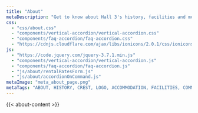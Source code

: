 ```yaml
---
title: "About"
metaDescription: "Get to know about Hall 3's history, facilities and more."
css:
  - "css/about.css"
  - "components/vertical-accordion/vertical-accordion.css"
  - "components/faq-accordion/faq-accordion.css"
  - "https://cdnjs.cloudflare.com/ajax/libs/ionicons/2.0.1/css/ionicons.min.css"
js:
  - "https://code.jquery.com/jquery-3.7.1.min.js"
  - "components/vertical-accordion/vertical-accordion.js"
  - "components/faq-accordion/faq-accordion.js"
  - "js/about/rentalRatesForm.js"
  - "js/about/accordionOnCommand.js"
metaImage: "meta_about_page.png"
metaTags: "ABOUT, HISTORY, CREST, LOGO, ACCOMMODATION, FACILITIES, COMMON FACILITIES, FOOD/CANTEENS, FOOD, CANTEENS, CANTEEN, Hall 3 Accommodation, NTU Student Housing, Air-conditioned Rooms, Single Rooms NTU, Double Rooms NTU, Hall 3 Gym, NTU Canteens, NTU Hall Facilities, Communal Facilities NTU, NTU Residential Halls, Hall 3 History, Youth Olympic Games NTU, Hall 3 Crest and Logo, NTU Hall 3 Logo"
---
```


{{< about-content >}}
